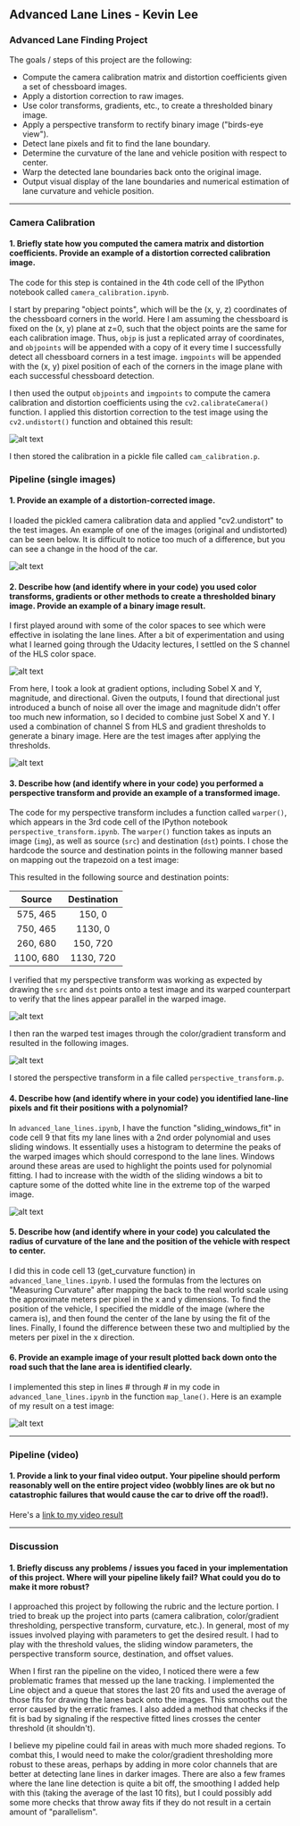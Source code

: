 ## Advanced Lane Lines - Kevin Lee

### Advanced Lane Finding Project

The goals / steps of this project are the following:

* Compute the camera calibration matrix and distortion coefficients given a set of chessboard images.
* Apply a distortion correction to raw images.
* Use color transforms, gradients, etc., to create a thresholded binary image.
* Apply a perspective transform to rectify binary image ("birds-eye view").
* Detect lane pixels and fit to find the lane boundary.
* Determine the curvature of the lane and vehicle position with respect to center.
* Warp the detected lane boundaries back onto the original image.
* Output visual display of the lane boundaries and numerical estimation of lane curvature and vehicle position.

[//]: # (Image References)

[image1]: ./writeup_imgs/chessboard.png "Chessboard Undistorted"
[image2]: ./writeup_imgs/distort.png "Undistorted Road Image"
[image3]: ./writeup_imgs/s_channel.png "S Channel"
[image4]: ./writeup_imgs/combined.png "Combined Thresholds"
[image5]: ./writeup_imgs/warped.png "Perspective Transform"
[image6]: ./writeup_imgs/binary.png "Warped Binary"
[image7]: ./writeup_imgs/sliding_win.png "Sliding Windows"
[image8]: ./examples/color_fit_lines.jpg "Fit Visual"
[image9]: ./examples/example_output.jpg "Output"
[image10]: ./writeup_imgs/lines_filled.png "Lines Filled"
[video10]: ./project_video.mp4 "Video"

---

### Camera Calibration

#### 1. Briefly state how you computed the camera matrix and distortion coefficients. Provide an example of a distortion corrected calibration image.

The code for this step is contained in the 4th code cell of the IPython notebook called `camera_calibration.ipynb`.

I start by preparing "object points", which will be the (x, y, z) coordinates of the chessboard corners in the world. Here I am assuming the chessboard is fixed on the (x, y) plane at z=0, such that the object points are the same for each calibration image.  Thus, `objp` is just a replicated array of coordinates, and `objpoints` will be appended with a copy of it every time I successfully detect all chessboard corners in a test image.  `imgpoints` will be appended with the (x, y) pixel position of each of the corners in the image plane with each successful chessboard detection.

I then used the output `objpoints` and `imgpoints` to compute the camera calibration and distortion coefficients using the `cv2.calibrateCamera()` function.  I applied this distortion correction to the test image using the `cv2.undistort()` function and obtained this result:

![alt text][image1]

I then stored the calibration in a pickle file called `cam_calibration.p`.

### Pipeline (single images)

#### 1. Provide an example of a distortion-corrected image.

I loaded the pickled camera calibration data and applied "cv2.undistort" to the test images.  An example of one of the images (original and undistorted) can be seen below.  It is difficult to notice too much of a difference, but you can see a change in the hood of the car.

![alt text][image2]

#### 2. Describe how (and identify where in your code) you used color transforms, gradients or other methods to create a thresholded binary image.  Provide an example of a binary image result.

I first played around with some of the color spaces to see which were effective in isolating the lane lines.  After a bit of experimentation and using what I learned going through the Udacity lectures, I settled on the S channel of the HLS color space.

![alt text][image3]

From here, I took a look at gradient options, including Sobel X and Y, magnitude, and directional.  Given the outputs, I found that directional just introduced a bunch of noise all over the image and magnitude didn't offer too much new information, so I decided to combine just Sobel X and Y.  I used a combination of channel S from HLS and gradient thresholds to generate a binary image.  Here are the test images after applying the thresholds.

![alt text][image4]

#### 3. Describe how (and identify where in your code) you performed a perspective transform and provide an example of a transformed image.

The code for my perspective transform includes a function called `warper()`, which appears in the 3rd code cell of the IPython notebook `perspective_transform.ipynb`.  The `warper()` function takes as inputs an image (`img`), as well as source (`src`) and destination (`dst`) points.  I chose the hardcode the source and destination points in the following manner based on mapping out the trapezoid on a test image:

This resulted in the following source and destination points:

| Source        | Destination   | 
|:-------------:|:-------------:| 
| 575, 465      | 150, 0        | 
| 750, 465      | 1130, 0      |
| 260, 680     | 150, 720      |
| 1100, 680      | 1130, 720        |

I verified that my perspective transform was working as expected by drawing the `src` and `dst` points onto a test image and its warped counterpart to verify that the lines appear parallel in the warped image.

![alt text][image5]

I then ran the warped test images through the color/gradient transform and resulted in the following images.

![alt text][image6]

I stored the perspective transform in a file called `perspective_transform.p`.

#### 4. Describe how (and identify where in your code) you identified lane-line pixels and fit their positions with a polynomial?

In `advanced_lane_lines.ipynb`, I have the function "sliding_windows_fit" in code cell 9 that fits my lane lines with a 2nd order polynomial and uses sliding windows.  It essentially uses a histogram to determine the peaks of the warped images which should correspond to the lane lines.  Windows around these areas are used to highlight the points used for polynomial fitting.  I had to increase with the width of the sliding windows a bit to capture some of the dotted white line in the extreme top of the warped image.

![alt text][image7]

#### 5. Describe how (and identify where in your code) you calculated the radius of curvature of the lane and the position of the vehicle with respect to center.

I did this in code cell 13 (get_curvature function) in `advanced_lane_lines.ipynb`.  I used the formulas from the lectures on "Measuring Curvature" after mapping the back to the real world scale using the approximate meters per pixel in the x and y dimensions.  To find the position of the vehicle, I specified the middle of the image (where the camera is), and then found the center of the lane by using the fit of the lines.  Finally, I found the difference between these two and multiplied by the meters per pixel in the x direction.

#### 6. Provide an example image of your result plotted back down onto the road such that the lane area is identified clearly.

I implemented this step in lines # through # in my code in `advanced_lane_lines.ipynb` in the function `map_lane()`.  Here is an example of my result on a test image:

![alt text][image10]

---

### Pipeline (video)

#### 1. Provide a link to your final video output.  Your pipeline should perform reasonably well on the entire project video (wobbly lines are ok but no catastrophic failures that would cause the car to drive off the road!).

Here's a [link to my video result](./project_video_output.mp4)

---

### Discussion

#### 1. Briefly discuss any problems / issues you faced in your implementation of this project.  Where will your pipeline likely fail?  What could you do to make it more robust?

I approached this project by following the rubric and the lecture portion.  I tried to break up the project into parts (camera calibration, color/gradient thresholding, perspective transform, curvature, etc.).  In general, most of my issues involved playing with parameters to get the desired result.  I had to play with the threshold values, the sliding window parameters, the perspective transform source, destination, and offset values.

When I first ran the pipeline on the video, I noticed there were a few problematic frames that messed up the lane tracking.  I implemented the Line object and a queue that stores the last 20 fits and used the average of those fits for drawing the lanes back onto the images.  This smooths out the error caused by the erratic frames.  I also added a method that checks if the fit is bad by signaling if the respective fitted lines crosses the center threshold (it shouldn't).

I believe my pipeline could fail in areas with much more shaded regions.  To combat this, I would need to make the color/gradient thresholding more robust to these areas, perhaps by adding in more color channels that are better at detecting lane lines in darker images.  There are also a few frames where the lane line detection is quite a bit off, the smoothing I added help with this (taking the average of the last 10 fits), but I could possibly add some more checks that throw away fits if they do not result in a certain amount of "parallelism".

